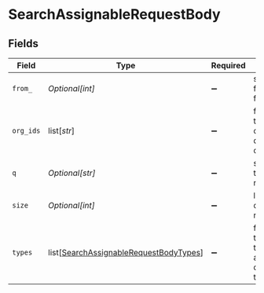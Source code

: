 # SearchAssignableRequestBody


## Fields

| Field                                                                                                 | Type                                                                                                  | Required                                                                                              | Description                                                                                           |
| ----------------------------------------------------------------------------------------------------- | ----------------------------------------------------------------------------------------------------- | ----------------------------------------------------------------------------------------------------- | ----------------------------------------------------------------------------------------------------- |
| `from_`                                                                                               | *Optional[int]*                                                                                       | :heavy_minus_sign:                                                                                    | start results from an offset for pagination                                                           |
| `org_ids`                                                                                             | list[*str*]                                                                                           | :heavy_minus_sign:                                                                                    | filter results to specific organizations. defaults to all orgs                                        |
| `q`                                                                                                   | *Optional[str]*                                                                                       | :heavy_minus_sign:                                                                                    | search query to filter results                                                                        |
| `size`                                                                                                | *Optional[int]*                                                                                       | :heavy_minus_sign:                                                                                    | limit number of results to return                                                                     |
| `types`                                                                                               | list[[SearchAssignableRequestBodyTypes](../../models/operations/searchassignablerequestbodytypes.md)] | :heavy_minus_sign:                                                                                    | filter results to specific types of assignables. defaults to all types                                |
